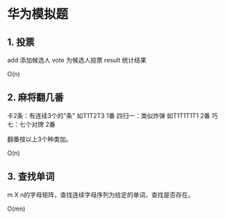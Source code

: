 # 华为模拟题

##	1. 投票

add 添加候选人
vote 为候选人投票
result 统计结果

O(n)

##	2. 麻将翻几番

卡2条：有连续3个的"条" 如T1T2T3       1番
四归一：类似炸弹 如T1T1T1T1		      2番
巧七：七个对牌					      2番

翻番按以上3个种类加。

O(n)

##	3. 查找单词

m X n的字母矩阵，查找连续字母序列为给定的单词，查找是否存在。

O(mn)